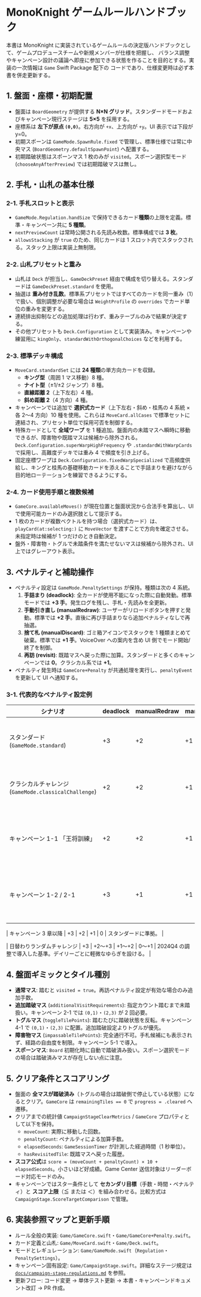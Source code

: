 # MonoKnight ゲームルールハンドブック

<!-- ドキュメント全体の役割と更新方針を明示して、参照者の期待値をそろえる -->
本書は MonoKnight に実装されているゲームルールの決定版ハンドブックとして、ゲームプロデュースチームや新規メンバーが仕様を把握し、
バランス調整やキャンペーン設計の議論へ即座に参加できる状態を作ることを目的とする。実装の一次情報は `Game` Swift Package 配下の
コードであり、仕様変更時は必ず本書を併走更新する。<!-- コードとドキュメントの差分放置を防ぐ -->

## 1. 盤面・座標・初期配置

<!-- 座標系と初期化ロジックの要点をまとめて、開発者が盤面改修時に参照できるようにする -->
- 盤面は `BoardGeometry` が提供する **N×N グリッド**。スタンダードモードおよびキャンペーン現行ステージは **5×5** を採用する。
- 座標系は **左下が原点 `(0,0)`**。右方向が `+x`、上方向が `+y`。UI 表示では下段が y=0。<!-- 盤面テスト時の取り違え防止 -->
- 初期スポーンは `GameMode.SpawnRule.fixed` で管理し、標準仕様では常に中央マス (`BoardGeometry.defaultSpawnPoint`) へ配置する。
- 初期踏破状態はスポーンマス 1 枚のみが `visited`。スポーン選択型モード (`chooseAnyAfterPreview`) では初期踏破マスは無し。<!-- クリア判定の初期条件を明確化 -->

## 2. 手札・山札の基本仕様

### 2-1. 手札スロットと表示

- `GameMode.Regulation.handSize` で保持できるカード**種類**の上限を定義。標準・キャンペーン共に **5 種類**。
- `nextPreviewCount` は常時公開される先読み枚数。標準構成では **3 枚**。<!-- UI 表示と一致させる -->
- `allowsStacking` が `true` のため、同じカードは 1 スロット内でスタックされる。スタック上限は実装上無制限。<!-- 枠数を超える事故を防ぐ -->

### 2-2. 山札プリセットと重み

- 山札は `Deck` が担当し、`GameDeckPreset` 経由で構成を切り替える。スタンダードは `GameDeckPreset.standard` を使用。
- 抽選は **重み付き乱数**。標準系プリセットではすべてのカードを同一重み（1）で扱い、個別調整が必要な場合は `WeightProfile` の `overrides` でカード単位の重みを変更する。<!-- RNG バランスの中核 -->
- 連続排出抑制などの追加処理は行わず、重みテーブルのみで結果が決定する。<!-- 抽選の再現性と説明責任を確保 -->
- その他プリセットも `Deck.Configuration` として実装済み。キャンペーンや練習用に `kingOnly`、`standardWithOrthogonalChoices` などを利用する。

### 2-3. 標準デッキ構成

- `MoveCard.standardSet` には **24 種類**の単方向カードを収録。
  - **キング型**（周囲 1 マス移動）8 種。
  - **ナイト型**（±1/±2 ジャンプ）8 種。
  - **直線距離 2**（上下左右）4 種。
  - **斜め距離 2**（4 方向）4 種。
- キャンペーンでは追加で **選択式カード**（上下左右・斜め・桂馬の 4 系統 × 各 2〜4 方向）10 種を使用。これらは `MoveCard.allCases` で標準セットに連結され、プリセット単位で採用可否を制御する。<!-- 新カード追加時の参照先 -->
- 特殊カードとして **全域ワープ** を 1 種追加。盤面内の未踏マスへ瞬時に移動できるが、障害物や既踏マスは候補から除外される。`Deck.Configuration.superWarpHighFrequency` や `.standardWithWarpCards` で採用し、高難度デッキでは重み 4 で頻度を引き上げる。<!-- 今後の特殊カード追加時もここで整理する -->
- 固定座標ワープは `Deck.Configuration.fixedWarpSpecialized` で高頻度供給し、キングと桂馬の基礎移動カードを添えることで手詰まりを避けながら目的地ローテーションを練習できるようにする。<!-- 固定ワープ中心デッキの特徴を明記して学習導線を補足 -->

### 2-4. カード使用手順と複数候補

- `GameCore.availableMoves()` が現在位置と盤面状況から合法手を算出し、UI で使用可能カードのみ選択肢として提示する。
- 1 枚のカードが複数ベクトルを持つ場合（選択式カード）は、`playCard(at:selecting:)` に `MoveVector` を渡すことで方向を確定させる。未指定時は候補が 1 つだけのとき自動決定。<!-- 選択 UI 実装時の仕様確認 -->
- 盤外・障害物・トグルで未踏条件を満たせないマスは候補から除外され、UI 上ではグレーアウト表示。<!-- 利用者へのフィードバック整理 -->

## 3. ペナルティと補助操作

<!-- ペナルティ系統の種類と発動条件を整理して、バランス調整時の変更漏れを防ぐ -->
- ペナルティ設定は `GameMode.PenaltySettings` が保持。種類は次の 4 系統。
  1. **手詰まり (deadlock)**: 全カードが使用不能になった際に自動発動。標準モードでは **+3 手**。発生ログを残し、手札・先読みを全更新。
  2. **手動引き直し (manualRedraw)**: ユーザーがリロードボタンを押すと発動。標準では **+2 手**。直後に再び手詰まりなら追加ペナルティなしで再抽選。
  3. **捨て札 (manualDiscard)**: ゴミ箱アイコンでスタックを 1 種類まとめて破棄。標準では **+1 手**。VoiceOver への案内を含め UI 側でモード開始/終了を制御。
  4. **再訪 (revisit)**: 既踏マスへ戻った際に加算。スタンダードと多くのキャンペーンでは **0**。クラシカル系では **+1**。<!-- ルール差異を明確化 -->
- ペナルティ発生時は `GameCore+Penalty` が共通処理を実行し、`penaltyEvent` を更新して UI へ通知する。<!-- 実装追跡ポイント -->

### 3-1. 代表的なペナルティ設定例

| シナリオ | deadlock | manualRedraw | manualDiscard | revisit | 備考 |
|----------|----------|--------------|---------------|---------|------|
| スタンダード (`GameMode.standard`) | +3 | +2 | +1 | 0 | リーダーボード対象。 |
| クラシカルチャレンジ (`GameMode.classicalChallenge`) | +2 | +2 | +1 | +1 | 8×8 盤・桂馬のみ。 |
| キャンペーン 1-1 「王将訓練」 | +2 | +2 | +1 | +1 | クラシカル設定を継承。 |
| キャンペーン 1-2 / 2-1 | +3 | +1 | +1 | 0 | 中盤導入向け緩和設定。 |

| キャンペーン 3 章以降 | +3 | +2 | +1 | 0 | スタンダードに準拠。 |

| 日替わりランダムチャレンジ | +3 | +2〜+3 | +1〜+2 | 0〜+1 | 2024Q4 の調整で導入した基準。デイリーごとに軽微なゆらぎを設ける。 |


<!-- 将来の調整時は上表を増補し、コード変更と同時に更新する -->

## 4. 盤面ギミックとタイル種別

<!-- 盤面ギミックの優先順位や併用制約を明示し、デザイナーと実装者の齟齬を防ぐ -->
- **通常マス**: 踏むと `visited = true`。再訪ペナルティ設定が有効な場合のみ追加手数。
- **追加踏破マス** (`additionalVisitRequirements`): 指定カウント踏むまで未踏扱い。キャンペーン 2-1 では `(0,1)`・`(2,3)` が 2 回必要。<!-- 1 始まり共有座標の変換に注意 -->
- **トグルマス** (`toggleTilePoints`): 踏むたびに踏破状態を反転。キャンペーン 4-1 で `(0,1)`・`(2,3)` に配置。追加踏破設定よりトグルが優先。
- **障害物マス** (`impassableTilePoints`): 完全通行不可。手札候補にも表示されず、経路の自由度を制限。キャンペーン 5-1 で導入。
- **スポーンマス**: `Board` 初期化時に自動で踏破済み扱い。スポーン選択モードの場合は踏破済みマスが存在しない点に注意。<!-- クリア条件の判定漏れ防止 -->

## 5. クリア条件とスコアリング

<!-- スコア計算やクリア判定の仕様を共有し、ランキング連携時の確認事項を整理 -->
- 盤面の **全マスが踏破済み**（トグルの場合は踏破側で停止している状態）になるとクリア。`GameCore` は `remainingTiles == 0` で `progress = .cleared` へ遷移。
- クリアまでの統計値 `CampaignStageClearMetrics` / `GameCore` プロパティとして以下を保持。
  - `moveCount`: 実際に移動した回数。
  - `penaltyCount`: ペナルティによる加算手数。
  - `elapsedSeconds`: `GameSessionTimer` が計測した経過時間（1 秒単位）。
  - `hasRevisitedTile`: 既踏マスへ戻った履歴。
- **スコア公式**は `score = (moveCount + penaltyCount) × 10 + elapsedSeconds`。小さいほど好成績。Game Center 送信対象はリーダーボード対応モードのみ。
- キャンペーンではスター条件として **セカンダリ目標**（手数・時間・ペナルティ）と **スコア上限**（≦ または ＜）を組み合わせる。比較方式は `CampaignStage.ScoreTargetComparison` で管理。<!-- レギュレーションとスター判定の連携を明確化 -->

## 6. 実装参照マップと更新手順

<!-- ドキュメントとコードの紐付けを明確化し、更新漏れを防ぐ -->
- ルール全般の実装: `Game/GameCore.swift`・`Game/GameCore+Penalty.swift`。
- カード定義と山札: `Game/MoveCard.swift`・`Game/Deck.swift`。
- モードとレギュレーション: `Game/GameMode.swift`（`Regulation`・`PenaltySettings`）。
- キャンペーン固有設定: `Game/CampaignStage.swift`。詳細なステージ規定は [`docs/campaign-stage-regulations.md`](campaign-stage-regulations.md) を参照。<!-- 相互参照を整備 -->
- 更新フロー: コード変更 → 単体テスト更新 → 本書・キャンペーンドキュメント改訂 → PR 作成。<!-- 運用サイクルを明文化 -->

